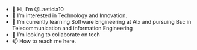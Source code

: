 - 👋 Hi, I’m @Laeticia10
- 👀 I’m interested in Technology and Innovation.
- 🌱 I’m currently learning Software Engineering at Alx and pursuing Bsc in Telecommunication and information Engineering
- 💞️ I’m looking to collaborate on tech
- 📫 How to reach me here.

<!---
Laeticia10/Laeticia10 is a ✨ special ✨ repository because its `README.md` (this file) appears on your GitHub profile.
You can click the Preview link to take a look at your changes.
--->
